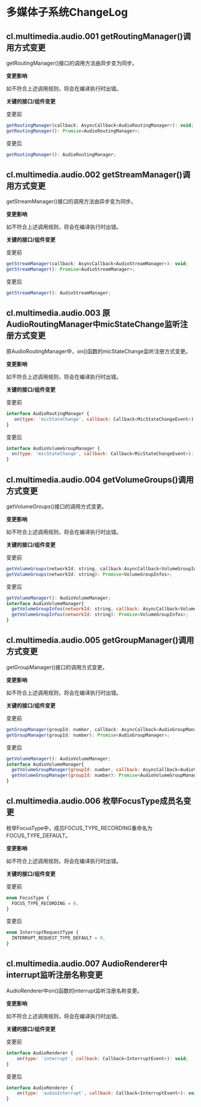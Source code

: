 # 多媒体子系统ChangeLog

## cl.multimedia.audio.001 getRoutingManager()调用方式变更

getRoutingManager()接口的调用方法由异步变为同步。

**变更影响**

如不符合上述调用规则，将会在编译执行时出错。

**关键的接口/组件变更**

变更前
```js
getRoutingManager(callback: AsyncCallback<AudioRoutingManager>): void;
getRoutingManager(): Promise<AudioRoutingManager>;
```
变更后
```js
getRoutingManager(): AudioRoutingManager;
```


## cl.multimedia.audio.002 getStreamManager()调用方式变更

getStreamManager()接口的调用方法由异步变为同步。

**变更影响**

如不符合上述调用规则，将会在编译执行时出错。

**关键的接口/组件变更**

变更前
```js
getStreamManager(callback: AsyncCallback<AudioStreamManager>): void;
getStreamManager(): Promise<AudioStreamManager>;
```
变更后
```js
getStreamManager(): AudioStreamManager;
```


## cl.multimedia.audio.003 原AudioRoutingManager中micStateChange监听注册方式变更

原AudioRoutingManager中，on()函数的micStateChange监听注册方式变更。

**变更影响**

如不符合上述调用规则，将会在编译执行时出错。

**关键的接口/组件变更**

变更前

```js
interface AudioRoutingManager {
   on(type: 'micStateChange', callback: Callback<MicStateChangeEvent>): void;
}
```
变更后
```js
interface AudioVolumeGroupManager {
  on(type: 'micStateChange', callback: Callback<MicStateChangeEvent>): void;
}
```


## cl.multimedia.audio.004 getVolumeGroups()调用方式变更

getVolumeGroups()接口的调用方式变更。

**变更影响**

如不符合上述调用规则，将会在编译执行时出错。

**关键的接口/组件变更**

变更前
```js
getVolumeGroups(networkId: string, callback:AsyncCallback<VolumeGroupInfos>): void;
getVolumeGroups(networkId: string): Promise<VolumeGroupInfos>;
```
变更后
```js
getVolumeManager(): AudioVolumeManager;
interface AudioVolumeManager{
  getVolumeGroupInfos(networkId: string, callback: AsyncCallback<VolumeGroupInfos>): void;
  getVolumeGroupInfos(networkId: string): Promise<VolumeGroupInfos>;
}
```


## cl.multimedia.audio.005 getGroupManager()调用方式变更

getGroupManager()接口的调用方式变更。

**变更影响**

如不符合上述调用规则，将会在编译执行时出错。

**关键的接口/组件变更**

变更前
```js
getGroupManager(groupId: number, callback: AsyncCallback<AudioGroupManager>): void;
getGroupManager(groupId: number): Promise<AudioGroupManager>;
```
变更后
```js
getVolumeManager(): AudioVolumeManager;
interface AudioVolumeManager{
  getVolumeGroupManager(groupId: number, callback: AsyncCallback<AudioVolumeGroupManager>): void;
  getVolumeGroupManager(groupId: number): Promise<AudioVolumeGroupManager>;
}
```


## cl.multimedia.audio.006 枚举FocusType成员名变更

枚举FocusType中，成员FOCUS_TYPE_RECORDING重命名为FOCUS_TYPE_DEFAULT。

**变更影响**

如不符合上述调用规则，将会在编译执行时出错。

**关键的接口/组件变更**

变更前
```js
enum FocusType {
  FOCUS_TYPE_RECORDING = 0,
}
```
变更后
```js
enum InterruptRequestType {
  INTERRUPT_REQUEST_TYPE_DEFAULT = 0,
}
```


## cl.multimedia.audio.007 AudioRenderer中interrupt监听注册名称变更

AudioRenderer中on()函数的interrupt监听注册名称变更。

**变更影响**

如不符合上述调用规则，将会在编译执行时出错。

**关键的接口/组件变更**

变更前
```js
interface AudioRenderer {
    on(type: 'interrupt', callback: Callback<InterruptEvent>): void;
}
```
变更后
```js
interface AudioRenderer {
    on(type: 'audioInterrupt', callback: Callback<InterruptEvent>): void;
}
```
